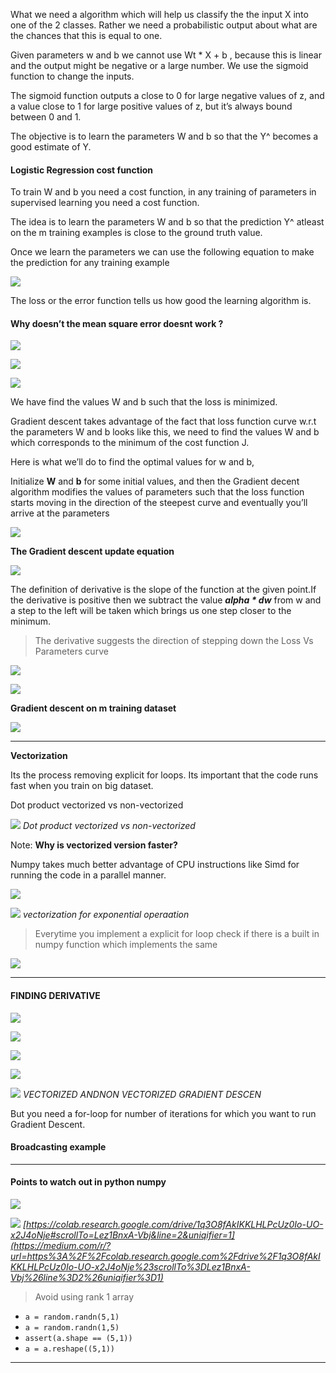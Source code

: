What we need a algorithm which will help us classify the the input X into one of the 2 classes. Rather we need a probabilistic output about what are the chances that this is equal to one.

Given parameters w and b we cannot use Wt \* X + b&nbsp;, because this is linear and the output might be negative or a large number. We use the sigmoid function to change the inputs.

The sigmoid function outputs a close to 0 for large negative values of z, and a value close to 1 for large positive values of z, but it’s always bound between 0 and 1.&nbsp;

The objective is to learn the parameters W and b so that the Y^ becomes a good estimate of Y.&nbsp;

#### Logistic Regression cost&nbsp;function

To train W and b you need a cost function, in any training of parameters in supervised learning you need a cost function.

The idea is to learn the parameters W and b so that the prediction Y^ atleast on the m training examples is close to the ground truth value.

Once we learn the parameters we can use the following equation to make the prediction for any training example&nbsp;

 ![](https://cdn-images-1.medium.com/max/1600/1*ML2iNBabY6hsksomRFcOnA.png)

The loss or the error function tells us how good the learning algorithm is.

#### Why doesn’t the mean square error doesnt work&nbsp;?

 ![](https://cdn-images-1.medium.com/max/2000/1*3dlUo8X8ldAtVP8RYL91Qg.png)

 ![](https://cdn-images-1.medium.com/max/2000/1*ZigTbFXKuo5BAkxvGXdAmw.png)

 ![](https://cdn-images-1.medium.com/max/1600/1*87SGdLlQEVkEq_gH9KI6Dw.png)

We have find the values W and b such that the loss is minimized.&nbsp;

Gradient descent takes advantage of the fact that loss function curve w.r.t the parameters W and b looks like this, we need to find the values W and b which corresponds to the minimum of the cost function J.

Here is what we’ll do to find the optimal values for w and b,&nbsp;

Initialize **W** and **b** for some initial values, and then the Gradient decent algorithm modifies the values of parameters such that the loss function starts moving in the direction of the steepest curve and eventually you’ll arrive at the parameters&nbsp;

 ![](https://cdn-images-1.medium.com/max/1600/1*laN3aseisIU3T9QTIlob4Q.gif)

**The Gradient descent update equation**

 ![](https://cdn-images-1.medium.com/max/1600/1*9h-O9EcIFznTebLdGk_mrw.png)

The definition of derivative is the slope of the function at the given point.If the derivative is positive then we subtract the value **_alpha \* dw_** from w and a step to the left will be taken which brings us one step closer to the minimum.&nbsp;

> The derivative suggests the direction of stepping down the Loss Vs Parameters curve&nbsp;

 ![](https://cdn-images-1.medium.com/max/1600/1*r9zyZAg4r4Biu8ZHC2yAag.png)

 ![](https://cdn-images-1.medium.com/max/1600/1*0wd5zlfmEEdosgw-cw8ySw.png)

**Gradient descent on m training dataset**

 ![](https://cdn-images-1.medium.com/max/2000/1*qmpMZVNp8lCeeghEvuVGpQ.png)

* * *

**Vectorization**

Its the process removing explicit for loops. Its important that the code runs fast when you train on big dataset.&nbsp;

Dot product vectorized vs non-vectorized&nbsp;

 ![](https://cdn-images-1.medium.com/max/1600/1*XQijzyzkVCEtHfUKsIE5sg.png)
*Dot product vectorized vs non-vectorized*

Note: **Why is vectorized version faster?**

Numpy takes much better advantage of CPU instructions like Simd for running the code in a parallel manner.

 ![](https://cdn-images-1.medium.com/max/1600/1*ulFnFCXyPACAEmV_YWWEkg.png)

 ![](https://cdn-images-1.medium.com/max/1600/1*CSH9zcr4wrA14eu2fg3u0A.png)
*vectorization for exponential operaation&nbsp;*

> Everytime you implement a explicit for loop check if there is a built in numpy function which implements the&nbsp;same

 ![](https://cdn-images-1.medium.com/max/1600/1*ehtMGTGkWKEu7v1cccFK7A.png)

* * *

#### FINDING DERIVATIVE

 ![](https://cdn-images-1.medium.com/max/1600/1*A3bAXCC6uFzgNvSJTEGqnw.png)

 ![](https://cdn-images-1.medium.com/max/1600/1*ABEwMXJT6NNJlbXfyG_Dfg.png)

 ![](https://cdn-images-1.medium.com/max/1600/1*2in60DubcoYR_j10iDqhNg.png)

 ![](https://cdn-images-1.medium.com/max/1600/1*zelqf-eT6o8G-FP4VrtDoQ.png)

 ![](https://cdn-images-1.medium.com/max/800/1*IXATGxjdcLPqfjCIln4JGA.png)
*VECTORIZED ANDNON VECTORIZED GRADIENT&nbsp;DESCEN*

But you need a for-loop for number of iterations for which you want to run Gradient Descent.

#### Broadcasting example&nbsp;

* * *

#### Points to watch out in python&nbsp;numpy

 ![](https://cdn-images-1.medium.com/max/800/1*30DIdzV7tTxdKSb7n2iseA.png)

 ![](https://cdn-images-1.medium.com/max/1600/1*LWXKwJRHrxNlIO175ZD-nA.png)
*[https://colab.research.google.com/drive/1q3O8fAkIKKLHLPcUz0Io-UO-x2J4oNje#scrollTo=Lez1BnxA-Vbj&line=2&uniqifier=1](https://medium.com/r/?url=https%3A%2F%2Fcolab.research.google.com%2Fdrive%2F1q3O8fAkIKKLHLPcUz0Io-UO-x2J4oNje%23scrollTo%3DLez1BnxA-Vbj%26line%3D2%26uniqifier%3D1)*

> Avoid using rank 1&nbsp;array&nbsp;

- `a = random.randn(5,1)`
- `a = random.randn(1,5)`
- `assert(a.shape == (5,1))`
- `a = a.reshape((5,1))`

* * *
